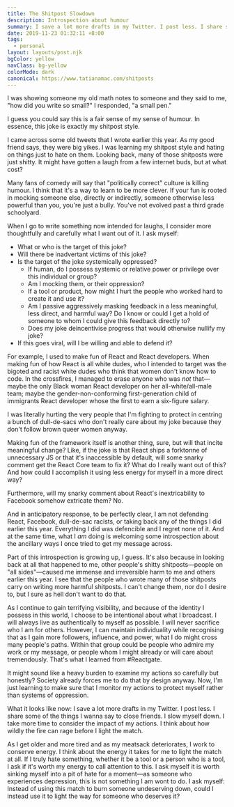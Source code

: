 ```yaml
---
title: The Shitpost Slowdown
description: Introspection about humour
summary: I save a lot more drafts in my Twitter. I post less. I share some of the things I wanna say to close friends. I slow myself down. I take more time to consider the impact of my actions. I think about how wildly the fire can rage before I light the match.
date: 2019-11-23 01:32:11 +8:00
tags:
  - personal
layout: layouts/post.njk
bgColor: yellow
navClass: bg-yellow
colorMode: dark
canonical: https://www.tatianamac.com/shitposts
---
```


I was showing someone my old math notes to someone and they said to me, "how did you write so small?" I responded, "a small pen."

I guess you could say this is a fair sense of my sense of humour. In essence, this joke is exactly my shitpost style.

I came across some old tweets that I wrote earlier this year. As my good friend says, they were big yikes. I was learning my shitpost style and hating on things just to hate on them. Looking back, many of those shitposts were just shitty. It might have gotten a laugh from a few internet buds, but at what cost?

Many fans of comedy will say that "politically correct" culture is killing humour. I think that it's a way to learn to be more clever. If your fun is rooted in mocking someone else, directly or indirectly, someone otherwise less powerful than you, you're just a bully. You've not evolved past a third grade schoolyard.

When I go to write something now intended for laughs, I consider more thoughtfully and carefully what I want out of it. I ask myself:

- What or who is the target of this joke?
- Will there be inadvertant victims of this joke?
- Is the target of the joke systemically oppressed?
  - If human, do I possess systemic or relative power or privilege over this individual or group?
  - Am I mocking them, or their oppression?
  - If a tool or product, how might I hurt the people who worked hard to create it and use it?
  - Am I passive aggressively masking feedback in a less meaningful, less direct, and harmful way? Do I know or could I get a hold of someone to whom I could give this feedback directly to?
  - Does my joke deincentivise progress that would otherwise nullify my joke?
- If this goes viral, will I be willing and able to defend it?

For example, I used to make fun of React and React developers. When making fun of how React is all white dudes, who I intended to target was the bigoted and racist white dudes who think that women don't know how to code. In the crossfires, I managed to erase anyone who was _not_ that—maybe the only Black woman React developer on her all-white/all-male team; maybe the gender-non-conforming first-generation child of immigrants React developer whose the first to earn a six-figure salary.

I was literally hurting the very people that I'm fighting to protect in centring a bunch of dull-de-sacs who don't really care about my joke because they don't follow brown queer women anyway.

Making fun of the framework itself is another thing, sure, but will that incite meaningful change? Like, if the joke is that React ships a forktonne of unnecessary JS or that it's inaccessible by default, will some snarky comment get the React Core team to fix it? What do I really want out of this? And how could I accomplish it using less energy for myself in a more direct way?

Furthermore, will my snarky comment about React's inextricability to Facebook somehow extricate them? No.

And in anticipatory response, to be perfectly clear, I am not defending React, Facebook, dull-de-sac racists, or taking back any of the things I did earlier this year. Everything I did was defencible and I regret none of it. And at the same time, what I _am_ doing is welcoming some introspection about the ancillary ways I once tried to get my message across.

Part of this introspection is growing up, I guess. It's also because in looking back at all that happened to me, other people's shitty shitposts—people on "all sides"—caused me immense and irreversible harm to me and others earlier this year. I see that the people who wrote many of those shitposts carry on writing more harmful shitposts. I can't change them, nor do I desire to, but I sure as hell don't want to do that.

As I continue to gain terrifying visibility, and because of the identity I possess in this world, I choose to be intentional about what I broadcast. I will always live as authentically to myself as possible. I will never sacrifice who I am for others. However, I can maintain individuality while recognising that as I gain more followers, influence, and power, what I do might cross many people's paths. Within that group could be people who admire my work or my message, or people whom I might already or will care about tremendously. That's what I learned from #Reactgate.

It might sound like a heavy burden to examine my actions so carefully but honestly? Society already forces me to do that by design anyway. Now, I'm just learning to make sure that I monitor my actions to protect myself rather than systems of oppression.

What it looks like now: I save a lot more drafts in my Twitter. I post less. I share some of the things I wanna say to close friends. I slow myself down. I take more time to consider the impact of my actions. I think about how wildly the fire can rage before I light the match.

As I get older and more tired and as my meatsack deteriorates, I work to conserve energy. I think about the energy it takes for me to light the match at all. If I truly hate something, whether it be a tool or a person who is a tool, I ask if it's worth my energy to call attention to this. I ask myself it is worth sinking myself into a pit of hate for a moment—as someone who experiences depression, this is not something I am wont to do. I ask myself: Instead of using this match to burn someone undeserving down, could I instead use it to light the way for someone who deserves it?
